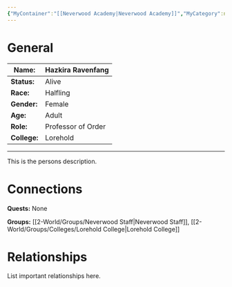 ```yaml
---
{"MyContainer":"[[Neverwood Academy|Neverwood Academy]]","MyCategory":null,"image":"Template_Person_Placeholder.png","tags":["Category/People"],"obsidianUIMode":"preview","aliases":null,"NoteStatus":"❓","char_status":"Alive","char_race":"Halfling","char_gender":"Female","char_role":"Professor of Order","char_college":"Lorehold","char_items":null,"char_age":"Adult","parents":null,"children":null,"enemies":null,"allies":null,"siblings":null,"partner":null,"Connected_Quests":[],"Connected_Groups":["[[2-World/Groups/Neverwood Staff.md|Neverwood Staff]]","[[Lorehold College|Lorehold College]]"],"dg-publish":true,"dg-path":"World/People/Staff/Hazkira Ravenfang.md","permalink":"/world/people/staff/hazkira-ravenfang/","dgPassFrontmatter":true,"updated":"2025-10-03T14:08:52.000+01:00"}
---
```



# General


| Name:        | Hazkira Ravenfang  |
| ------------ | ------------------ |
| **Status:**  | Alive              |
| **Race:**    | Halfling           |
| **Gender:**  | Female             |
| **Age:**     | Adult              |
| **Role:**    | Professor of Order |
| **College:** | Lorehold           |


---

This is the persons description. 


# Connections


**Quests:** None 

**Groups:** [[2-World/Groups/Neverwood Staff\|Neverwood Staff]],  [[2-World/Groups/Colleges/Lorehold College\|Lorehold College]]


# Relationships

List important relationships here. 

